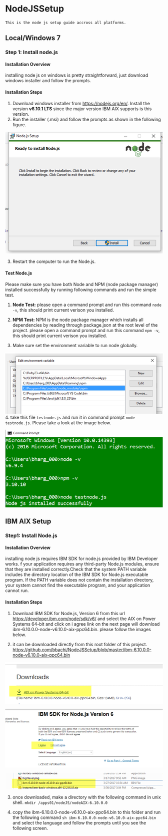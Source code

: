 # NodeJSSetup

    
    This is the node js setup guide accross all platforms.

## Local/Windows 7

### Step 1: Install node.js
 
 #### Installation Overview
 
 installing node js on windows is pretty straightforward, just download windows installer and follow the prompts.
 
 #### Installation Steps
 
 1. Download windows installer from https://nodejs.org/en/. Install the version **v6.10.1 LTS** since the major version IBM AIX supports is this version.
 2. Run the installer (.msi) and follow the prompts as shown in the following figure.
 
 ![Install wizard](/images/nodeinstall.PNG)
 
 3. Restart the computer to run the Node.js.
 
 
 #### Test Node.js
  Please make sure you have both Node and NPM (node package manager) installed successfully by running following commands and run the simple test.
  
  1. **Node Test:** please open a command prompt and run this command `node -v`, this should print current verison you installed.
  
  2. **NPM Test:** NPM is the node package manager which installs all dependencies by reading through package.json at the root level of the project. please open a command prompt and run this command `npm -v`, this should print current verison you installed.
  
  3. Make sure set the environment variable to run node globally.
  
  ![environemnt var](/images/nodeenv.png)
  4. take this file `testnode.js` and run it in command prompt `node testnode.js`. Please take a look at the image below.
  
   ![Node Test](/images/testnode.png)
   
   
   ## IBM AIX Setup
   
   ### Step1: Install Node.js
   
   #### Installation Overview
   
   installing node js requires IBM SDK for node.js provided by IBM Developer works. f your application requires any third-party Node.js modules, ensure that they are installed correctly.Check that the system PATH variable includes the directory location of the IBM SDK for Node.js executable program. If the PATH variable does not contain the installation directory, your system cannot find the executable program, and your application cannot run.
   
   #### Installation Steps
    
  1. Download IBM SDK for Node.js, Version 6 from this url https://developer.ibm.com/node/sdk/v6/ and select the AIX on Power Systems          64-bit and click on i agree link on the next page will download ibm-6.10.0.0-node-v6.10.0-aix-ppc64.bin. please follow the images below.
  
  2. it can be downloaded directly from this root folder of this project.
  https://github.com/bbachi/NodeJSSetup/blob/master/ibm-6.10.0.0-node-v6.10.0-aix-ppc64.bin
  
  ![select aix](/images/downloadaix.png)
  
  ![a agree](/images/iagree.png)
  
  ![a agree](/images/downloadfolder.png)
  
  
  3. once downloaded, make a directory with the following command in unix shell.
  `mkdir /apps01/nodeJS/nodeAIX-6.10.0.0`
  
  4. copy the ibm-6.10.0.0-node-v6.10.0-aix-ppc64.bin to this folder and run the following command `sh ibm-6.10.0.0-node-v6.10.0-aix-ppc64.bin` and select the language and follow the prompts until you see the following screen.
